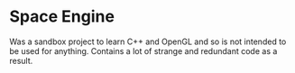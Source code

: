 # Space Engine

Was a sandbox project to learn C++ and OpenGL and so is not intended to be used for anything. Contains a lot of strange and redundant code as a result.

